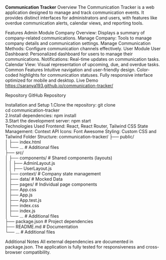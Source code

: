 **Communication Tracker**
Overview
The Communication Tracker is a web application designed to manage and track communication events. It provides distinct interfaces for administrators and users, with features like overdue communication alerts, calendar views, and reporting tools.

Features
Admin Module
Company Overview: Displays a summary of company-related communications.
Manage Company: Tools to manage company details and communication settings.
Manage Communication Methods: Configure communication channels effectively.
User Module
User Dashboard: Personalized dashboard for users to manage their communications.
Notifications: Real-time updates on communication tasks.
Calendar View: Visual representation of upcoming, due, and overdue tasks.
Common Features
Intuitive navigation and user-friendly design.
Color-coded highlights for communication statuses.
Fully responsive interface optimized for mobile and desktop.
Live Demo
https://saranya193.github.io/communication-tracker/

Repository
GitHub Repository

Installation and Setup
1.Clone the repository:
git clone <repository-url>  
cd communication-tracker  
2.Install dependencies:
npm install  
3.Start the development server:
npm start  
Technologies Used
Frontend: React, React Router, Tailwind CSS
State Management: Context API
Icons: Font Awesome
Styling: Custom CSS and Tailwind
Folder Structure:
communication-tracker/
├── public/  
│   ├── index.html  
│   └── ...                 # Additional files  
├── src/  
│   ├── components/         # Shared components (layouts)  
│   │   ├── AdminLayout.js  
│   │   ├── UserLayout.js  
│   ├── context/            # Company state management  
│   ├── data/               # Mocked Data  
│   ├── pages/              # Individual page components  
│   ├── App.css  
│   ├── App.js  
│   ├── App.test.js  
│   ├── index.css  
│   ├── index.js  
│   └── ...                 # Additional files  
├── package.json            # Project dependencies  
├── README.md               # Documentation  
└── ...                     # Additional files  

Additional Notes
All external dependencies are documented in package.json.
The application is fully tested for responsiveness and cross-browser compatibility.


